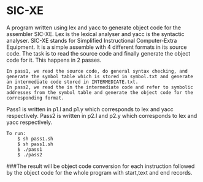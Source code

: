 # SIC-XE
A program written using lex and yacc to generate object code for the assembler SIC-XE.
Lex is the lexical analyser and yacc is the syntactic analyser.
SIC-XE stands for Simplified Instructional Computer-Extra Equipment.
It is a simple assemble with 4 different formats in its source code. The task is to read the source code and finally generate the object code for it.
This happens in 2 passes.
```
In pass1, we read the source code, do general syntax checking, and generate the symbol table which is stored in symbol.txt and generate an intermediate code stored in INTERMEDIATE.txt.
In pass2, we read the in the intermediate code and refer to symbolic addresses from the symbol table and generate the object code for the corresponding format.
```
Pass1 is written in p1.l and p1.y which corresponds to lex and yacc respectively.
Pass2 is written in p2.l and p2.y which corresponds to lex and yacc respectively.
```
To run:
	$ sh pass1.sh
	$ sh pass1.sh
	$ ./pass1
	$ ./pass2
```
###The result will be object code conversion for each instruction followed by the object code for the whole program with start,text and end records.
